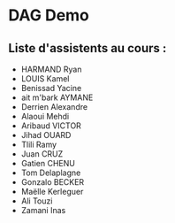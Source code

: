# DAG Demo

## Liste d'assistents au cours :

- HARMAND Ryan
- LOUIS Kamel
- Benissad Yacine
- ait m'bark AYMANE
- Derrien Alexandre
- Alaoui Mehdi
- Aribaud VICTOR
- Jihad OUARD
- Tlili Ramy
- Juan CRUZ
- Gatien CHENU
- Tom Delaplagne
- Gonzalo BECKER
- Maëlle Kerleguer
- Ali Touzi
- Zamani Inas

